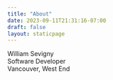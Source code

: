 ```yaml
---
title: "About"
date: 2023-09-11T21:31:16-07:00
draft: false
layout: staticpage
---
```


William Sevigny  
Software Developer  
Vancouver, West End